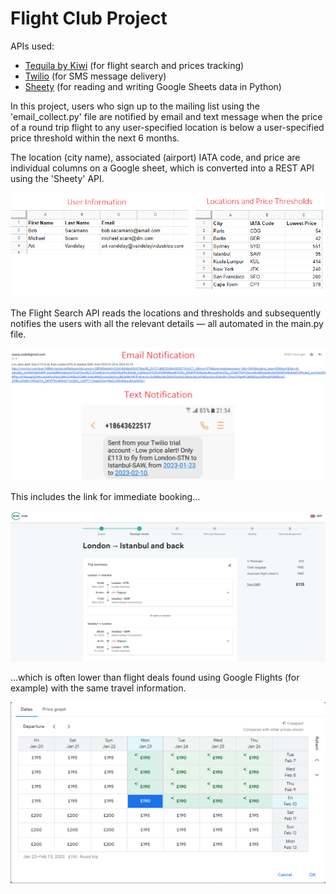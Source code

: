 # Flight Club Project

APIs used:
- [Tequila by Kiwi](https://tequila.kiwi.com/) (for flight search and prices tracking)
- [Twilio](https://www.twilio.com/messaging/sms) (for SMS message delivery)
- [Sheety](https://sheety.co/)  (for reading and writing Google Sheets data in Python)

In this project, users who sign up to the mailing list using the 
'email_collect.py' file are notified by email and text message when 
the price of a round trip flight to any user-specified location is below
a user-specified price threshold within the next 6 months. 

The location (city name), associated (airport) IATA code, and price are 
individual columns on a Google sheet, which is converted into a 
REST API using the 'Sheety' API. 

![](README-images/google_sheet_examples.png)

The Flight Search API reads the locations and thresholds and subsequently
notifies the users with all the relevant details — all automated
in the main.py file.

![](README-images/email_text_notification.png)

This includes the link for immediate booking...

![](README-images/online_booking_deal.png)

...which is often lower than flight deals found using Google Flights 
(for example) with the same travel information.

![](README-images/google_flights_comparison.png)